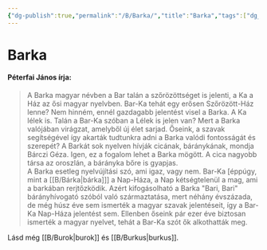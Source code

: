 ```yaml
---
{"dg-publish":true,"permalink":"/B/Barka/","title":"Barka","tags":["dg_uploaded"],"created":"2023-11-09T07:24","updated":"2023-11-09T07:24"}
---
```



# Barka

#### Péterfai János írja:

> A Barka magyar névben a Bar talán a szőrözöttséget is jelenti, a Ka a Ház az ősi magyar nyelvben. Bar-Ka tehát egy erősen Szőrözött-Ház lenne? Nem hinném, ennél gazdagabb jelentést visel a Barka. A Ka lélek is. Talán a Bar-Ka szóban a Lélek is jelen van? Mert a Barka valójában virágzat, amelyből új élet sarjad. Őseink, a szavak segítségével így akarták tudtunkra adni a Barka valódi fontosságát és szerepét? A Barkát sok nyelven hívják cicának, báránykának, mondja Bárczi Géza. Igen, ez a fogalom lehet a Barka mögött. A cica nagyobb társa az oroszlán, a bárányka bőre is gyapjas.  
> A Barka esetleg nyelvújítási szó, ami igaz, vagy nem. Bar-Ka \[éppúgy, mint a [[B/Bárka\|bárka]]\] a Nap-Háza, a Nap kétségtelenül a mag, ami a barkában rerjtőzködik. Azért kifogásolható a Barka "Bari, Bari" bárányhívogató szóból való származtatása, mert néhány évszázada, de még húsz éve sem ismerték a magyar szavak jelentéseit, így a Bar-Ka Nap-Háza jelentést sem. Ellenben őseink pár ezer éve biztosan ismerték a magyar nyelvet, tehát a Bar-Ka szót ők alkothatták meg.  

Lásd még [[B/Burok\|burok]] és [[B/Burkus\|burkus]].  